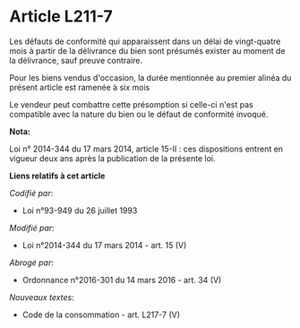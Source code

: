 # Article L211-7

Les défauts de conformité qui apparaissent dans un délai de vingt-quatre mois à partir de la délivrance du bien sont présumés
exister au moment de la délivrance, sauf preuve contraire.

Pour les biens vendus d'occasion, la durée mentionnée au premier alinéa du présent article est ramenée à six mois

Le vendeur peut combattre cette présomption si celle-ci n'est pas compatible avec la nature du bien ou le défaut de
conformité invoqué.

**Nota:**

Loi n° 2014-344 du 17 mars 2014, article 15-II : ces dispositions entrent en vigueur deux ans après la publication de la
présente loi.

**Liens relatifs à cet article**

_Codifié par_:

  - Loi n°93-949 du 26 juillet 1993

_Modifié par_:

  - Loi n°2014-344 du 17 mars 2014 - art. 15 (V)

_Abrogé par_:

  - Ordonnance n°2016-301 du 14 mars 2016 - art. 34 (V)

_Nouveaux textes_:

  - Code de la consommation - art. L217-7 (V)
